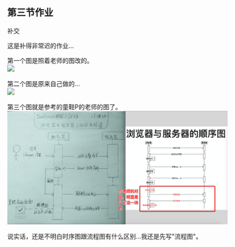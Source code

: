 ## 第三节作业
补交

这是补得非常迟的作业...  


第一个图是照着老师的图改的。  
![](https://raw.githubusercontent.com/wiki/ifoundu/getting-started-with-javascript/huangBiLing1.png)

第二个图是原来自己做的...  
![](https://raw.githubusercontent.com/wiki/ifoundu/getting-started-with-javascript/huangBiling2.png)

第三个图就是参考的童鞋P的老师的图了。
![](https://github.com/xugy0926/getting-started-with-javascript/blob/master/homework/lesson3/chenyanxing.png)


说实话，还是不明白时序图跟流程图有什么区别...我还是先写"流程图"。














